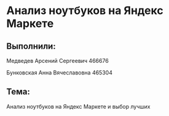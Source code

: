 # Анализ ноутбуков на Яндекс Маркете

## Выполнили:

Медведев Арсений Сергеевич 466676

Бунковская Анна Вячеславовна 465304

## Тема:

Анализ ноутбуков на Яндекс Маркете и выбор лучших
